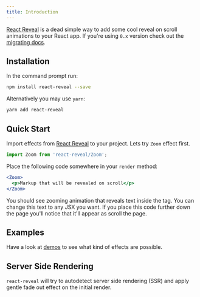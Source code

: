 ```yaml
---
title: Introduction
---
```


[React Reveal](https://www.npmjs.com/package/react-reveal) is a dead simple way to add some cool reveal on scroll animations to your React app. If you're using `0.x` version check out the [migrating docs](/docs/migrating/).

## Installation

In the command prompt run:

```sh
npm install react-reveal --save
```

Alternatively you may use `yarn`:

```sh
yarn add react-reveal
```

## Quick Start

Import effects from [React Reveal](https://www.npmjs.com/package/react-reveal) to your project. Lets try `Zoom` effect first.

```javascript
import Zoom from 'react-reveal/Zoom';
```

Place the following code somewhere in your `render` method: 

```jsx
<Zoom>
  <p>Markup that will be revealed on scroll</p>
</Zoom>
```

You should see zooming animation that reveals text inside the tag. You can change this text to any JSX you want. If you place this code further down the page you'll notice that it'll appear as scroll the page.

## Examples

Have a look at [demos](/examples/) to see what kind of effects are possible.

## Server Side Rendering

`react-reveal` will try to autodetect server side rendering (SSR) and apply gentle fade out effect on the initial render. 
